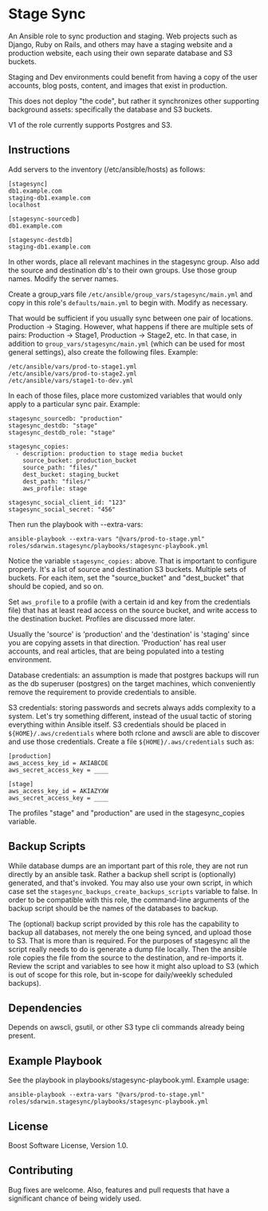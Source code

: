 
Stage Sync
==========

An Ansible role to sync production and staging. Web projects such as Django, Ruby on Rails, and others may have a staging website and a production website, each using their own separate database and S3 buckets.  

Staging and Dev environments could benefit from having a copy of the user accounts, blog posts, content, and images that exist in production.

This does not deploy "the code", but rather it synchronizes other supporting background assets: specifically the database and S3 buckets. 

V1 of the role currently supports Postgres and S3.

Instructions
------------

Add servers to the inventory (/etc/ansible/hosts) as follows:  

```
[stagesync]
db1.example.com
staging-db1.example.com
localhost

[stagesync-sourcedb]
db1.example.com

[stagesync-destdb]
staging-db1.example.com
```

In other words, place all relevant machines in the stagesync group. Also add the source and destination db's to their own groups. Use those group names. Modify the server names.  

Create a group_vars file `/etc/ansible/group_vars/stagesync/main.yml` and copy in this role's `defaults/main.yml` to begin with. Modify as necessary.  

That would be sufficient if you usually sync between one pair of locations. Production -> Staging. However, what happens if there are multiple sets of pairs: Production -> Stage1, Production -> Stage2, etc. In that case, in addition to `group_vars/stagesync/main.yml` (which can be used for most general settings), also create the following files. Example:    

```
/etc/ansible/vars/prod-to-stage1.yml
/etc/ansible/vars/prod-to-stage2.yml
/etc/ansible/vars/stage1-to-dev.yml
```

In each of those files, place more customized variables that would only apply to a particular sync pair. Example:    

```
stagesync_sourcedb: "production"
stagesync_destdb: "stage"
stagesync_destdb_role: "stage"

stagesync_copies:
  - description: production to stage media bucket
    source_bucket: production_bucket
    source_path: "files/"
    dest_bucket: staging_bucket
    dest_path: "files/"
    aws_profile: stage

stagesync_social_client_id: "123"
stagesync_social_secret: "456"
```

Then run the playbook with --extra-vars:  

```
ansible-playbook --extra-vars "@vars/prod-to-stage.yml" roles/sdarwin.stagesync/playbooks/stagesync-playbook.yml
```

Notice the variable `stagesync_copies:` above. That is important to configure properly. It's a list of source and destination S3 buckets. Multiple sets of buckets. For each item, set the "source_bucket" and "dest_bucket" that should be copied, and so on.  

Set `aws_profile` to a profile (with a certain id and key from the credentials file) that has at least read access on the source bucket, and write access to the destination bucket. Profiles are discussed more later.  

Usually the 'source' is 'production' and the 'destination' is 'staging' since you are copying assets in that direction. 'Production' has real user accounts, and real articles, that are being populated into a testing environment.

Database credentials: an assumption is made that postgres backups will run as the db superuser (postgres) on the target machines, which conveniently remove the requirement to provide credentials to ansible.  

S3 credentials: storing passwords and secrets always adds complexity to a system. Let's try something different, instead of the usual tactic of storing everything within Ansible itself. S3 credentials should be placed in `${HOME}/.aws/credentials` where both rclone and awscli are able to discover and use those credentials. Create a file `${HOME}/.aws/credentials` such as:  

```
[production]
aws_access_key_id = AKIABCDE
aws_secret_access_key = ____

[stage]
aws_access_key_id = AKIAZYXW
aws_secret_access_key = ____
```

The profiles "stage" and "production" are used in the stagesync_copies variable.  

Backup Scripts
--------------

While database dumps are an important part of this role, they are not run directly by an ansible task. Rather a backup shell script is (optionally) generated, and that's invoked. You may also use your own script, in which case set the `stagesync_backups_create_backups_scripts` variable to false. In order to be compatible with this role, the command-line arguments of the backup script should be the names of the databases to backup.  

The (optional) backup script provided by this role has the capability to backup all databases, not merely the one being synced, and upload those to S3. That is more than is required. For the purposes of stagesync all the script really needs to do is generate a dump file locally. Then the ansible role copies the file from the source to the destination, and re-imports it. Review the script and variables to see how it might also upload to S3 (which is out of scope for this role, but in-scope for daily/weekly scheduled backups). 

Dependencies
------------

Depends on awscli, gsutil, or other S3 type cli commands already being present.  

Example Playbook
----------------

See the playbook in playbooks/stagesync-playbook.yml. Example usage:  

```
ansible-playbook --extra-vars "@vars/prod-to-stage.yml" roles/sdarwin.stagesync/playbooks/stagesync-playbook.yml
```

License
-------

Boost Software License, Version 1.0.

Contributing
------------

Bug fixes are welcome. Also, features and pull requests that have a significant chance of being widely used.  

